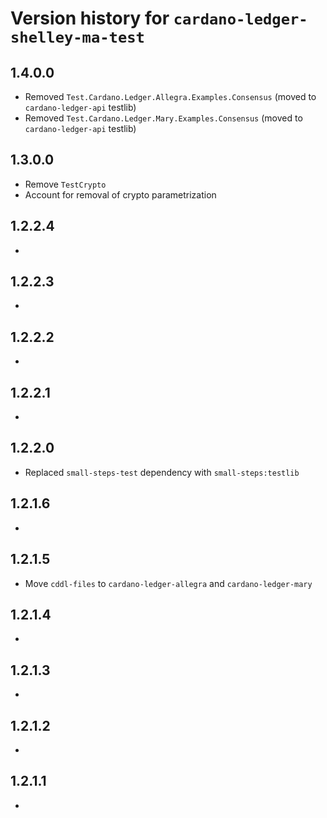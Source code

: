 # Version history for `cardano-ledger-shelley-ma-test`

## 1.4.0.0

* Removed `Test.Cardano.Ledger.Allegra.Examples.Consensus` (moved to `cardano-ledger-api` testlib)
* Removed `Test.Cardano.Ledger.Mary.Examples.Consensus` (moved to `cardano-ledger-api` testlib)

## 1.3.0.0

* Remove `TestCrypto`
* Account for removal of crypto parametrization

## 1.2.2.4

*

## 1.2.2.3

*

## 1.2.2.2

*

## 1.2.2.1

*

## 1.2.2.0

* Replaced `small-steps-test` dependency with `small-steps:testlib`

## 1.2.1.6

*

## 1.2.1.5

* Move `cddl-files` to `cardano-ledger-allegra` and `cardano-ledger-mary`

## 1.2.1.4

*

## 1.2.1.3

*

## 1.2.1.2

*

## 1.2.1.1

*
